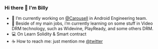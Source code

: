 ### Hi there 👋 I'm Billy 
   

- 🔭 I’m currently working on [@Carousell](https://github.com/carousell) in Android Engineering team. 
- 🌱 Beside of my main jobs, i’m currently learning on some stuff in Video DRM technology, such as Widevine, PlayReady, and some others DRM.
- 💻 On Learn Solidity & Smart contract
- ☕️ How to reach me: just mention me [@twitter](https://twitter.com/Kebluk_ID)

